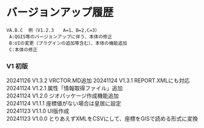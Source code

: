 # バージョンアップ履歴 
    VA.B.C  例（V1.2.3　　A=1、B=2,C=3）  
     A:QGIS等のバージョンアップに伴う、本体の修正  
     B:UIの変更（プラグインの追加等含む）、本体の機能追加  
     C:本体の修正  
### V1 初版   
20241126 V1.3.2 VRCTOR.MD追加
20241124 V1.3.1 REPORT.XMLにも対応   
20241124 V1.2.1 属性「情報取得ファイル」追加  
20241124 V1.2.0 ジオパッケージ作成機能追加  
20241124 V1.1.1 座標値がない場合は皇居に設定  
20241123 V1.1.0 UI版作成  
20241123 V1.0.0 とりあえずXMLをCSVにして、座標をGISで読める形式に変換
